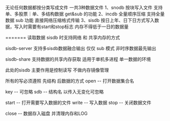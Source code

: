 
无论任何数据都按分类写成文件
一共3种数据文件 
1、snodb 按块写入文件 支持单、多股票｜单、多结构数据 get&sub 的功能
2、incdb 全量顺序压缩 支持全量数据 sub 功能 直接网络压缩格式传输
3、sisdb 按日上年、日下日方式写入数据，写入时需要有start和stop标志 内存不得低于一日的数据量

=======
读取数据 sisdb 时支持网络 和 共享内存的方式 

sisdb-server 支持多sisdb数据融合输出 仅仅 sub 模式 非时序数据最先输出 

sisdb-share  支持数据的共享内存获取 适用于单机多进程 单一数据的环境

此处的sisdb 主要作用是控制读写 不做内存镜像管理


所有的写必须遵照 先结构 后数据的方式 
open -- 打开数据集合名

key  -- 可忽略
sdb  -- 结构名 以传入无变化可忽略

start -- 打开需要写入数据的文件
write -- 写入数据 
stop  -- 关闭数据文件

close -- 数据存入磁盘 并清理内存和LOG